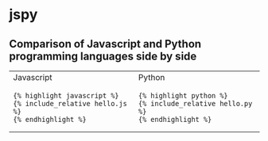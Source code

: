 # jspy


## Comparison of Javascript and Python programming languages side by side

<table>
<tr>
<td> Javascript </td> <td> Python </td>
</tr>
<tr>
<td>

    {% highlight javascript %}
    {% include_relative hello.js %}
    {% endhighlight %}  

</td>
<td>
    
    {% highlight python %}
    {% include_relative hello.py %}
    {% endhighlight %}  
</td>
</tr>
</table>
